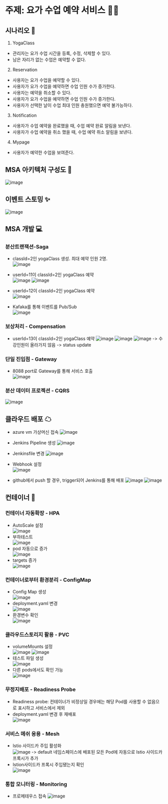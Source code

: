 # 주제: 요가 수업 예약 서비스 🧘‍♂️

## 시나리오 📝
1. YogaClass
- 관리자는 요가 수업 시간을 등록, 수정, 삭제할 수 있다.
- 남은 자리가 없는 수업은 예약할 수 없다.
2. Reservation
- 사용자는 요가 수업을 예약할 수 있다.
- 사용자가 요가 수업을 예약하면 수업 인원 수가 증가한다.
- 사용자는 예약을 취소할 수 있다.
- 사용자가 요가 수업을 예약하면 수업 인원 수가 증가한다.
- 사용자가 선택한 날이 수업 최대 인원 충원했으면 예약 불가능하다.
3. Notification
- 사용자가 수업 예약을 완료했을 때, 수업 예약 완료 알림을 보낸다.
- 사용자가 수업 예약을 취소 했을 때, 수업 예약 취소 알림을 보낸다.
4. Mypage
- 사용자가 예약한 수업을 보여준다.

## MSA 아키텍처 구성도 🎀
![image](https://github.com/user-attachments/assets/61d2eb90-d154-4506-8fce-fe066591e5ef)

## 이벤트 스토밍 ✨
![image](https://github.com/user-attachments/assets/10deb8b8-5952-4b53-8fbf-ee62253f77e6)

## MSA 개발 💻
### 분산트랜잭션-Saga
- classId=2인 yogaClass 생성. 최대 예약 인원 2명.<br>
![image](https://github.com/user-attachments/assets/8b2ad392-1521-4b4e-a665-4a551b90d55b)

- userId=11이 classId=2인 yogaClass 예약<br>
![image](https://github.com/user-attachments/assets/a1d26ed2-9cad-4915-a699-b48e6616de9f)
![image](https://github.com/user-attachments/assets/1b5ec3e6-3d5f-4d74-987e-7425ad173cd7)

- userId=12이 classId=2인 yogaClass 예약<br>
![image](https://github.com/user-attachments/assets/423f4837-5f47-4e35-b4cf-f21d361bfcb2)

- Kafaka를 통해 이벤트를 Pub/Sub<br>
![image](https://github.com/user-attachments/assets/8e64552e-b8a1-4baf-b81d-68431727dae8)

### 보상처리 - Compensation
- userId=13이 classId=2인 yogaClass 예약 
![image](https://github.com/user-attachments/assets/4f8aa680-553c-45b7-80b8-62bdb4ba2a3b)
![image](https://github.com/user-attachments/assets/f7a331af-dd7a-403f-be1e-6e5d6f50ef2a)
![image](https://github.com/user-attachments/assets/2f335953-6f9e-4518-8df4-1adc3f34eeb4)
-> 수강인원이 올라가지 않음
-> status update
  
### 단일 진입점 - Gateway
- 8088 port로 Gateway를 통해 서비스 호출<br>
![image](https://github.com/user-attachments/assets/158721b6-ebdf-4426-9fa4-cea929e379c6)

### 분산 데이터 프로젝션 - CQRS
![image](https://github.com/user-attachments/assets/a1608540-50eb-4618-8611-c629460e552b)

## 클라우드 배포 ☁
- azure vm 가상머신 접속
![image](https://github.com/user-attachments/assets/a45aa09b-987e-4e90-a17b-14bb753b1528)

- Jenkins Pipeline 생성
![image](https://github.com/user-attachments/assets/0051deab-4c2b-4d71-a2ed-469a49dbf0a3)

- Jenkinsfile 변경
![image](https://github.com/user-attachments/assets/d942c42f-d1b5-4884-b33c-d503535c7de6)

- Webhook 설정<br>
![image](https://github.com/user-attachments/assets/11dc48cd-f862-4a7a-a212-5dd307c1346b)

- github에서 push 할 경우, trigger되어 Jenkins를 통해 배포
![image](https://github.com/user-attachments/assets/166d9ef0-46f4-4303-b61a-b6ea16836388)
![image](https://github.com/user-attachments/assets/f6c3217a-776f-4552-887b-b5134d59803a)


## 컨테이너 🚦
### 컨테이너 자동확장 - HPA
- AutoScale 설정<br>
![image](https://github.com/user-attachments/assets/c41fd4df-a7be-4787-9c46-710fc67e48b3)
- 부하테스트<br>
![image](https://github.com/user-attachments/assets/7ad7f293-bacb-4e60-8da4-e8bc33c660a6)
- pod 자동으로 증가<br>
![image](https://github.com/user-attachments/assets/58cf6205-1223-45f2-b1ad-087511a59708)
- targets 증가<br>
![image](https://github.com/user-attachments/assets/81a64d64-6aff-4822-a52f-a119b134a024)

### 컨테이너로부터 환경분리 - ConfigMap
- Config Map 생성<br>
![image](https://github.com/user-attachments/assets/4bca90f3-feea-4b62-90aa-c73bc78d37e5)
- deployment.yaml 변경<br>
![image](https://github.com/user-attachments/assets/eb68a8b5-ae58-470d-8e0d-5eb4d46b7f0b)
- 환경변수 확인<br>
![image](https://github.com/user-attachments/assets/dbb401ec-f9b7-4a98-b301-27638463db86)

### 클라우드스토리지 활용 - PVC
- volumeMounts 설정<br>
![image](https://github.com/user-attachments/assets/143969a8-9ca3-4a92-a0ef-7bd9d23e1013)
![image](https://github.com/user-attachments/assets/21c991d2-7ea8-47e7-89b2-c68b1b7010f6)
- 테스트 파일 생성<br>
![image](https://github.com/user-attachments/assets/bb34bd0c-f9f0-475f-9096-19b69c69067b)
- 다른 pods에서도 확인 가능<br>
![image](https://github.com/user-attachments/assets/f0d3568b-b87e-4287-b541-8388590afd2f)

### 무정지배포 - Readiness Probe
- Readiness probe: 컨테이너가 비정상일 경우에는 해당 Pod를 사용할 수 없음으로 표시하고 서비스에서 제외
- deployment.yaml 변경 후 재배포<br>
![image](https://github.com/user-attachments/assets/8a3ca8ff-1925-465f-bda0-91578f12e1df)

### 서비스 메쉬 응용 - Mesh
- Istio 사이드카 주입 활성화<br>
![image](https://github.com/user-attachments/assets/86fca42e-fabf-416b-96a5-26071d0e5b70)
-> default 네임스페이스에 배포된 모든 Pod에 자동으로 Istio 사이드카 프록시가 추가
- Istion사이드카 프록시 주입됐는지 확인<br>
![image](https://github.com/user-attachments/assets/d36790c6-73cf-46ed-b0fe-d0eef2329460)

### 통합 모니터링 - Monitoring
- 프로메테우스 접속
![image](https://github.com/user-attachments/assets/5c11e1d1-1561-41cf-9fcb-762dd744c168)

